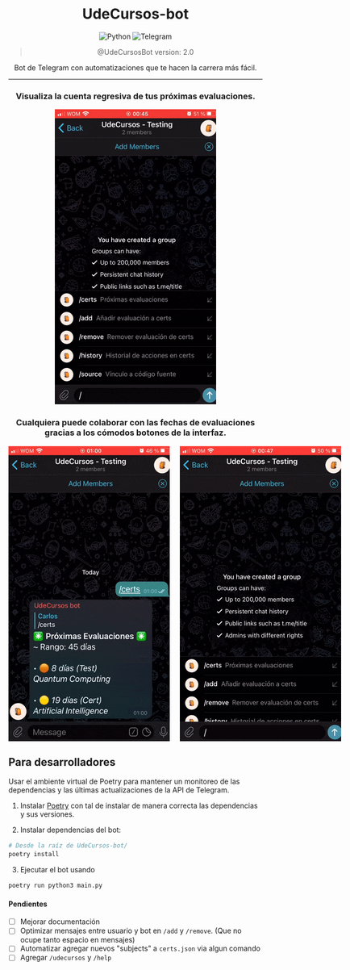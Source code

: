 
<div align="center">

  # UdeCursos-bot

  ![Python](https://img.shields.io/badge/python-3670A0?style=for-the-badge&logo=python&logoColor=ffdd54)
  ![Telegram](https://img.shields.io/badge/Telegram-2CA5E0?style=for-the-badge&logo=telegram&logoColor=white)

  > @UdeCursosBot version: 2.0

  Bot de Telegram con automatizaciones que te hacen la carrera más fácil.

</div>

---

<div align="center">

  ### Visualiza la cuenta regresiva de tus próximas evaluaciones.

  ![certs](assets/certs.gif)

  ### Cualquiera puede colaborar con las fechas de evaluaciones gracias a los cómodos botones de la interfaz.

  <div style="display: flex; justify-content: space-around;">
    <img src="assets/add.gif" style="height: 80%; width: 80%; margin-right: 10px" />
    <img src="assets/remove.gif" style="height: 80%; width: 80%; margin-left: 10px" />
  </div>


</div>

## Para desarrolladores

Usar el ambiente virtual de Poetry para mantener un monitoreo de las dependencias y las últimas actualizaciones de la API de Telegram.

1. Instalar [Poetry](https://python-poetry.org/docs/#installation)  con tal de instalar de manera correcta las dependencias y sus versiones.

2. Instalar dependencias del bot:
  ```bash
  # Desde la raíz de UdeCursos-bot/
  poetry install
  ```
3. Ejecutar el bot usando 
```bash
poetry run python3 main.py
```

#### Pendientes
- [ ] Mejorar documentación
- [ ] Optimizar mensajes entre usuario y bot en `/add` y `/remove`. (Que no ocupe tanto espacio en mensajes)
- [ ] Automatizar agregar nuevos "subjects" a `certs.json` via algun comando
- [ ] Agregar `/udecursos` y `/help` 
